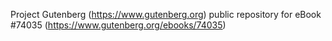 Project Gutenberg (https://www.gutenberg.org) public repository for
eBook #74035 (https://www.gutenberg.org/ebooks/74035)
